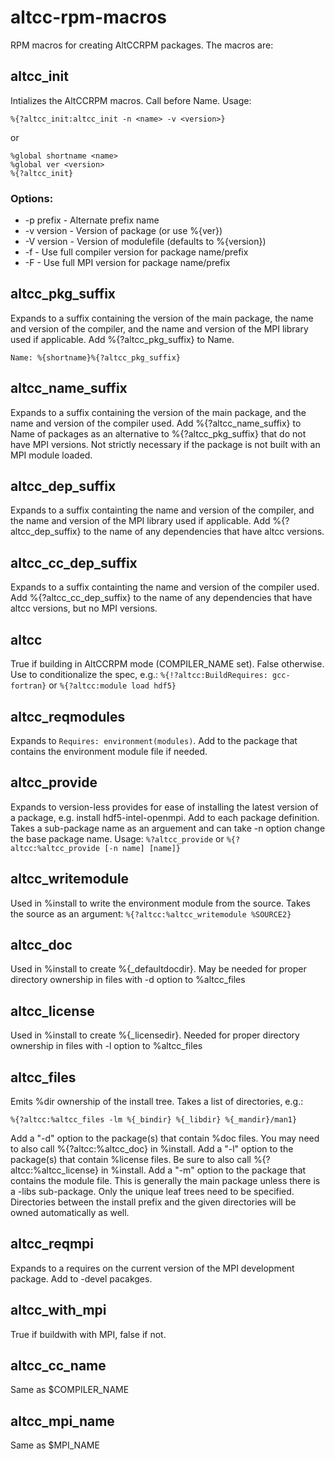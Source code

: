 # altcc-rpm-macros
RPM macros for creating AltCCRPM packages.  The macros are:

## altcc_init
Intializes the AltCCRPM macros.  Call before Name.
Usage:
```
%{?altcc_init:altcc_init -n <name> -v <version>}
```
or
```
%global shortname <name>
%global ver <version>
%{?altcc_init}
```
### Options:
-  -p prefix - Alternate prefix name
-  -v version - Version of package (or use %{ver})
-  -V version - Version of modulefile (defaults to %{version})
-  -f - Use full compiler version for package name/prefix
-  -F - Use full MPI version for package name/prefix

## altcc_pkg_suffix
Expands to a suffix containing the version of the main package, the name and version of the compiler, and the name and version of the MPI library used if applicable.  Add %{?altcc_pkg_suffix} to Name.
```
Name: %{shortname}%{?altcc_pkg_suffix}
```

## altcc_name_suffix
Expands to a suffix containing the version of the main package, and the name and version of the compiler used.  Add %{?altcc_name_suffix} to Name of packages as an alternative to %{?altcc_pkg_suffix} that do not have MPI versions.  Not strictly necessary if the package is not built with an MPI module loaded.

## altcc_dep_suffix
Expands to a suffix containting the name and version of the compiler, and the name and version of the MPI library used if applicable.  Add %{?altcc_dep_suffix} to the name of any dependencies that have altcc versions.

## altcc_cc_dep_suffix
Expands to a suffix containting the name and version of the compiler used.  Add %{?altcc_cc_dep_suffix} to the name of any dependencies that have altcc versions, but no MPI versions.

## altcc
True if building in AltCCRPM mode (COMPILER_NAME set).  False otherwise.  Use to conditionalize the spec, e.g.: `%{!?altcc:BuildRequires: gcc-fortran}` or `%{?altcc:module load hdf5}`

## altcc_reqmodules
Expands to `Requires: environment(modules)`.  Add to the package that contains the environment module file if needed.

## altcc_provide
Expands to version-less provides for ease of installing the latest version of a package, e.g. install hdf5-intel-openmpi.  Add to each package definition.  Takes a sub-package name as an arguement and can take -n option change the base package name.  Usage: `%?altcc_provide` or `%{?altcc:%altcc_provide [-n name] [name]}`

## altcc_writemodule
Used in %install to write the environment module from the source.  Takes the source as an argument: `%{?altcc:%altcc_writemodule %SOURCE2}`

## altcc_doc
Used in %install to create %{_defaultdocdir}.  May be needed for proper directory ownership in files with -d option to %altcc_files

## altcc_license
Used in %install to create %{_licensedir}.  Needed for proper directory ownership in files with -l option to %altcc_files

## altcc_files
Emits %dir ownership of the install tree.  Takes a list of directories, e.g.:
```
%{?altcc:%altcc_files -lm %{_bindir} %{_libdir} %{_mandir}/man1}
```
Add a "-d" option to the package(s) that contain %doc files.  You may need to also call %{?altcc:%altcc_doc} in %install.
Add a "-l" option to the package(s) that contain %license files.  Be sure to also call %{?altcc:%altcc_license} in %install.
Add a "-m" option to the package that contains the module file.  This is generally the main package unless there is a -libs sub-package.
Only the unique leaf trees need to be specified.  Directories between the install prefix and the given directories will be owned automatically as well.

## altcc_reqmpi
Expands to a requires on the current version of the MPI development package.  Add to -devel pacakges.

## altcc_with_mpi
True if buildwith with MPI, false if not.

## altcc_cc_name
Same as $COMPILER_NAME

## altcc_mpi_name
Same as $MPI_NAME
